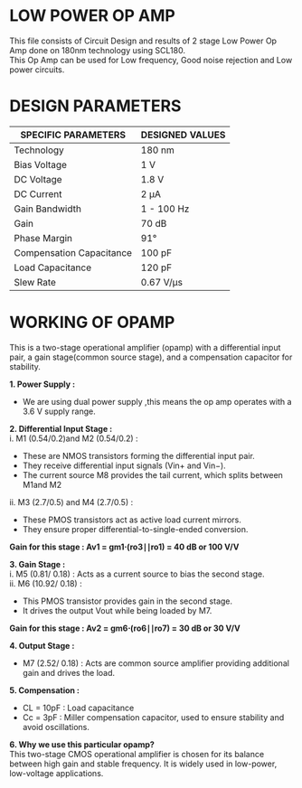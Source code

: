 # LOW POWER OP AMP
This file consists of Circuit Design and results of 2 stage Low Power Op Amp done on 180nm technology using SCL180.<br>
This Op Amp can be used for Low frequency, Good noise rejection and Low power circuits.<br>
# DESIGN PARAMETERS <br>

| SPECIFIC PARAMETERS        | DESIGNED VALUES |
|----------------------------|----------------|
| Technology                 | 180 nm         |
| Bias Voltage               | 1 V            |
| DC Voltage                 | 1.8 V          |
| DC Current                 | 2 µA           |
| Gain Bandwidth             | 1 - 100 Hz     |
| Gain                       | 70 dB          |
| Phase Margin               | 91°            |
| Compensation Capacitance    | 100 pF        |
| Load Capacitance           | 120 pF        |
| Slew Rate                  | 0.67 V/µs      |

# WORKING OF OPAMP
This is a two-stage operational amplifier (opamp) with a differential input pair, a gain stage(common source stage), and a compensation capacitor for stability.

**1. Power Supply :** <br>
- We are using dual power supply ,this means the op amp operates with a 3.6 V supply range.<br>

**2.  Differential Input Stage :** <br>
i. M1 (0.54/0.2)​ and M2 (0.54/0.2) :<br>
- These are NMOS transistors forming the differential input pair.<br>
- They receive differential input signals (Vin+ and Vin−​).<br>
- The current source M8​ provides the tail current, which splits between M1and M2<br>

ii. M3 (2.7/0.5) and M4 (2.7/0.5) :<br>
- These PMOS transistors act as active load current mirrors.<br>
- They ensure proper differential-to-single-ended conversion.<br>

**Gain for this stage  : Av1 ​= gm1​⋅(ro3​∣∣ro1​) = 40 dB or 100 V/V** <br>

**3. Gain Stage :** <br>
i.  M5 (0.81/ 0.18)   ​: Acts as a current source to bias the second stage.<br>
ii. M6 (10.92/ 0.18)  :<br>
- This PMOS transistor provides gain in the second stage.<br>
- It drives the output Vout​ while being loaded by M7​. <br>

 **Gain for this stage : Av2​ = gm6​⋅(ro6​∣∣ro7​) = 30 dB or 30 V/V** <br>

**4. Output Stage :** <br>
- M7 (2.52/ 0.18) : Acts are common source amplifier providing additional gain and drives the load.<br>

**5.  Compensation :** <br>
- CL = 10pF : Load capacitance <br>
- Cc = 3pF  : Miller compensation capacitor, used to ensure stability and avoid oscillations.<br>

**6. Why we use this particular opamp?** <br>
This two-stage CMOS operational amplifier is chosen for its balance between high gain and stable frequency. It is widely used in low-power, low-voltage applications.<br>
